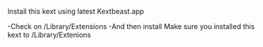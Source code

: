 Install this kext using latest Kextbeast.app

-Check on /Library/Extensions
-And then install
Make sure you installed this kext to /Library/Extenions
